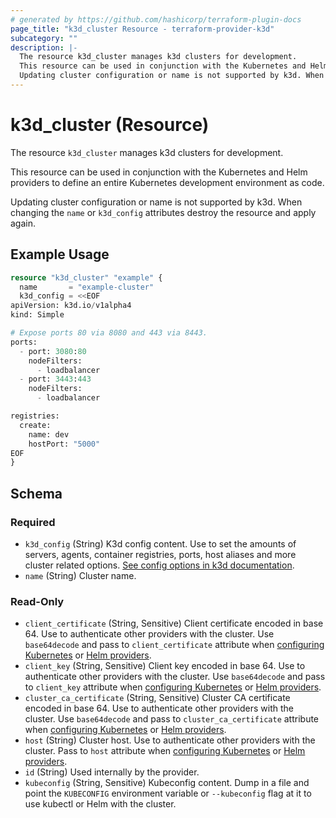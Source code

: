 ```yaml
---
# generated by https://github.com/hashicorp/terraform-plugin-docs
page_title: "k3d_cluster Resource - terraform-provider-k3d"
subcategory: ""
description: |-
  The resource k3d_cluster manages k3d clusters for development.
  This resource can be used in conjunction with the Kubernetes and Helm providers to define an entire Kubernetes development environment as code.
  Updating cluster configuration or name is not supported by k3d. When changing the name or k3d_config attributes destroy the resource and apply again.
---
```


# k3d_cluster (Resource)

The resource `k3d_cluster` manages k3d clusters for development.

This resource can be used in conjunction with the Kubernetes and Helm providers to define an entire Kubernetes development environment as code.

Updating cluster configuration or name is not supported by k3d. When changing the `name` or `k3d_config` attributes destroy the resource and apply again.

## Example Usage

```terraform
resource "k3d_cluster" "example" {
  name       = "example-cluster"
  k3d_config = <<EOF
apiVersion: k3d.io/v1alpha4
kind: Simple

# Expose ports 80 via 8080 and 443 via 8443.
ports:
  - port: 3080:80
    nodeFilters:
      - loadbalancer
  - port: 3443:443
    nodeFilters:
      - loadbalancer

registries:
  create:
    name: dev
    hostPort: "5000"
EOF
}
```

<!-- schema generated by tfplugindocs -->
## Schema

### Required

- `k3d_config` (String) K3d config content. Use to set the amounts of servers, agents, container registries, ports, host aliases and more cluster related options. [See config options in k3d documentation](https://k3d.io/v5.4.6/usage/configfile/#config-options).
- `name` (String) Cluster name.

### Read-Only

- `client_certificate` (String, Sensitive) Client certificate encoded in base 64. Use to authenticate other providers with the cluster. Use `base64decode` and pass to `client_certificate` attribute when [configuring Kubernetes](https://registry.terraform.io/providers/hashicorp/kubernetes/latest/docs/guides/getting-started#provider-setup) or [Helm providers](https://registry.terraform.io/providers/hashicorp/helm/latest/docs#credentials-config).
- `client_key` (String, Sensitive) Client key encoded in base 64. Use to authenticate other providers with the cluster. Use `base64decode` and pass to `client_key` attribute when [configuring Kubernetes](https://registry.terraform.io/providers/hashicorp/kubernetes/latest/docs/guides/getting-started#provider-setup) or [Helm providers](https://registry.terraform.io/providers/hashicorp/helm/latest/docs#credentials-config).
- `cluster_ca_certificate` (String, Sensitive) Cluster CA certificate encoded in base 64. Use to authenticate other providers with the cluster. Use `base64decode` and pass to `cluster_ca_certificate` attribute when [configuring Kubernetes](https://registry.terraform.io/providers/hashicorp/kubernetes/latest/docs/guides/getting-started#provider-setup) or [Helm providers](https://registry.terraform.io/providers/hashicorp/helm/latest/docs#credentials-config).
- `host` (String) Cluster host. Use to authenticate other providers with the cluster. Pass to `host` attribute when [configuring Kubernetes](https://registry.terraform.io/providers/hashicorp/kubernetes/latest/docs/guides/getting-started#provider-setup) or [Helm providers](https://registry.terraform.io/providers/hashicorp/helm/latest/docs#credentials-config).
- `id` (String) Used internally by the provider.
- `kubeconfig` (String, Sensitive) Kubeconfig content. Dump in a file and point the `KUBECONFIG` environment variable or `--kubeconfig` flag at it to use kubectl or Helm with the cluster.


